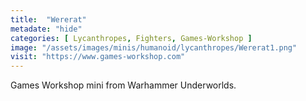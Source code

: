 ```yaml
---
title:  "Wererat"
metadate: "hide"
categories: [ Lycanthropes, Fighters, Games-Workshop ]
image: "/assets/images/minis/humanoid/lycanthropes/Wererat1.png"
visit: "https://www.games-workshop.com"
---
```

Games Workshop mini from Warhammer Underworlds. 
